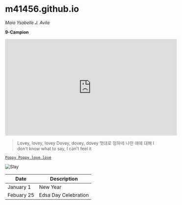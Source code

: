 # m41456.github.io
*Maia Ysabelle J. Avila*

**9-Campion**

<iframe width="560" height="315" src="https://www.youtube.com/embed/cVE7agmyNsc" title="YouTube video player" frameborder="0" allow="accelerometer; autoplay; clipboard-write; encrypted-media; gyroscope; picture-in-picture; web-share" allowfullscreen></iframe>


> Lovey, lovey, lovey
Dovey, dovey, dovey
멋대로 정하네 나란 애에 대해
I don't know what to say, I can't feel it


[`Poppy Poppy love love`](https://www.youtube.com/watch?v=YkZvwVf7F9k)

![Slay](https://static01.nyt.com/images/2018/06/19/science/08BEES/08BEES-facebookJumbo.jpg?year=2018&h=550&w=1050&s=7cd6f137f4bb566ac7214d1fe35818d8e173d412c531009b3a96028abd1445ed&k=ZQJBKqZ0VN)


| Date | Description |
| ----------- | ----------- |
| January 1 | New Year |
| Febuary 25 | Edsa Day Celebration |
